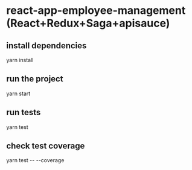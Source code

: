 # react-app-employee-management (React+Redux+Saga+apisauce)

## install dependencies
yarn install

## run the project
yarn start


## run tests
yarn test

## check test coverage
yarn test -- --coverage



